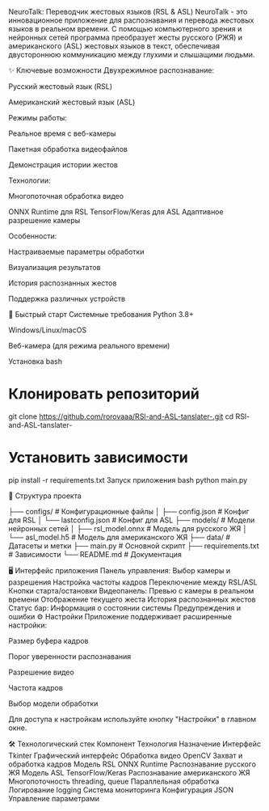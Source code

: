 NeuroTalk: Переводчик жестовых языков (RSL & ASL)
NeuroTalk - это инновационное приложение для распознавания и перевода жестовых языков в реальном времени. С помощью компьютерного зрения и нейронных сетей программа преобразует жесты русского (РЖЯ) и американского (ASL) жестовых языков в текст, обеспечивая двустороннюю коммуникацию между глухими и слышащими людьми.

✨ Ключевые возможности
Двухрежимное распознавание:

Русский жестовый язык (RSL)

Американский жестовый язык (ASL)

Режимы работы:

Реальное время с веб-камеры

Пакетная обработка видеофайлов

Демонстрация истории жестов

Технологии:

Многопоточная обработка видео

ONNX Runtime для RSL
TensorFlow/Keras для ASL
Адаптивное разрешение камеры

Особенности:

Настраиваемые параметры обработки

Визуализация результатов

История распознанных жестов

Поддержка различных устройств

🚀 Быстрый старт
Системные требования
Python 3.8+

Windows/Linux/macOS

Веб-камера (для режима реального времени)

Установка
bash
# Клонировать репозиторий
git clone https://github.com/rorovaaa/RSl-and-ASL-tanslater-.git
cd RSl-and-ASL-tanslater-

# Установить зависимости
pip install -r requirements.txt
Запуск приложения
bash
python main.py



🧩 Структура проекта

├── configs/                  # Конфигурационные файлы
│   ├── config.json           # Конфиг для RSL
│   └── lastconfig.json       # Конфиг для ASL
├── models/                   # Модели нейронных сетей
│   ├── rsl_model.onnx        # Модель для русского ЖЯ
│   └── asl_model.h5          # Модель для американского ЖЯ
├── data/                     # Датасеты и метки
├── main.py                   # Основной скрипт
├── requirements.txt          # Зависимости
└── README.md                 # Документация




🖥️ Интерфейс приложения
Панель управления:
Выбор камеры и разрешения
Настройка частоты кадров
Переключение между RSL/ASL
Кнопки старта/остановки
Видеопанель:
Превью с камеры в реальном времени
Отображение текущего жеста
История распознанных жестов
Статус бар:
Информация о состоянии системы
Предупреждения и ошибки
⚙️ Настройки
Приложение поддерживает расширенные настройки:

Размер буфера кадров

Порог уверенности распознавания

Разрешение видео

Частота кадров

Выбор модели обработки

Для доступа к настройкам используйте кнопку "Настройки" в главном окне.

🛠 Технологический стек
Компонент	Технология	Назначение
Интерфейс	Tkinter	Графический интерфейс
Обработка видео	OpenCV	Захват и обработка кадров
Модель RSL	ONNX Runtime	Распознавание русского ЖЯ
Модель ASL	TensorFlow/Keras	Распознавание американского ЖЯ
Многопоточность	threading, queue	Параллельная обработка
Логирование	logging	Система мониторинга
Конфигурация	JSON	Управление параметрами
